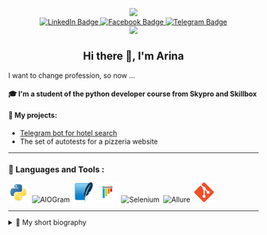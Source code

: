 <div id="header" align="center">
    <img src="https://media.giphy.com/media/RbDKaczqWovIugyJmW/giphy.gif" width="150"/>
</div>

<div id="badges" align="center">
  <a href="your-linkedin-URL">
    <img src="https://img.shields.io/badge/LinkedIn-blue?style=for-the-badge&logo=linkedin&logoColor=white" alt="LinkedIn Badge"/>
  </a>
  <a href="https://www.facebook.com/profile.php?id=100087520394737">
    <img src="https://img.shields.io/badge/Facebook-blue?style=for-the-badge&logo=facebook&logoColor=white" alt="Facebook Badge"/>
  </a>
  <a href="https://t.me/zaikina_arina">
    <img src="https://img.shields.io/badge/Telegram-blue?style=for-the-badge&logo=telegram&logoColor=white" alt="Telegram Badge"/>
  </a>
</div>

<div id="profile_views" align="center">
    <img src="https://komarev.com/ghpvc/?username=arinazaikina&style=flat-square&color=blue"/>
</div>

<div id="greeting" align="center">
    <h2>Hi there 👋, I'm Arina</h2>
</div>

I want to change profession, so now ...

#### 🎓  I'm a student of the python developer course from Skypro and Skillbox
#### 🐍 My projects:
* [Telegram bot for hotel search](https://github.com/arinazaikina/Hotels-Telegram-Bot-aiogram)
* The set of autotests for a pizzeria website 
___
### 🔨 Languages and Tools :
<div>
    <img src="https://github.com/devicons/devicon/blob/master/icons/python/python-original.svg" title="Python" alt="Python" width="40" height="40"/>&nbsp;
    <img src="https://avatars.githubusercontent.com/u/33784865?s=200&v=4" title="AIOGram" alt="AIOGram" width="40" height="40"/>&nbsp;
    <img src="https://github.com/devicons/devicon/blob/master/icons/sqlite/sqlite-original.svg" title="SQLite" alt="SQlite" width="40" height="40"/>&nbsp;
    <img src="https://github.com/devicons/devicon/blob/master/icons/pytest/pytest-original.svg" title="Pytest" alt="Pytest" width="40" height="40"/>&nbsp;
    <img src="https://avatars.githubusercontent.com/u/983927?s=200&v=4" title="Selenium Webdriver" alt="Selenium" width="40" height="40"/>&nbsp;
    <img src="https://images.opencollective.com/allure-report/f14e715/logo/256.png" title="Allure Report" alt="Allure" width="40" height="40"/>&nbsp;
    <img src="https://github.com/devicons/devicon/blob/master/icons/git/git-original.svg" title="Git" alt="Git" width="40" height="40"/>&nbsp;
</div>

___
<details>
<summary>👧 My short biography </summary>

#### 2022 (4 months) -> **Manual QA Engineer** 🐛 
Doubletapp: https://doubletapp.ai/en
* Manual testing of web services and mobile applications
* Manual API testing
* Development of test documentation: test cases, checklists, bug reports
* Experience with Qase, Swagger, Postman, Charles Proxy, DevTools, YouTrack

#### 2019 - 2022 (3 years) -> **Scanning electron microscopy specialist** 🔍 
TESCAN Russia: https://tescan.ru/
* Samples investigation by scanning electron microscopes and making reports based of research results
* Training of users to work with scanning electron microscopes
* Creation of training videos and instructions, translation of user manuals into Russian
* Participation in conferences, seminars and webinars with presentations in order to promote TESCAN in the Russian market

#### 2012 - 2019 (7 years) -> **Process Engineer** 👷 
State Research Center of the Russian Federation –
Concern CSRI Elektropribor, JSC

* Development of micromechanical gyroscopes assembly processes
* Development of technological documentation
</details>

